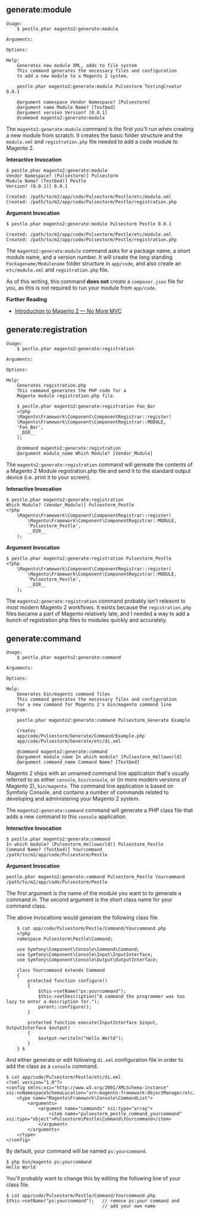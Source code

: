 ## generate:module

```plaintext
Usage:
    $ pestle.phar magento2:generate:module

Arguments:

Options:

Help:
    Generates new module XML, adds to file system
    This command generates the necessary files and configuration
    to add a new module to a Magento 2 system.

    pestle.phar magento2:generate:module Pulsestorm TestingCreator 0.0.1

    @argument namespace Vendor Namespace? [Pulsestorm]
    @argument name Module Name? [Testbed]
    @argument version Version? [0.0.1]
    @command magento2:generate:module
```

The `magento2:generate:module` command is the first you'll run when creating a new module from scratch.  It creates the basic folder structure and the `module.xml` and `registration.php` file needed to add a code module to Magento 2.

**Interactive Invocation**

```plaintext
$ pestle.phar magento2:generate:module
Vendor Namespace? (Pulsestorm)] Pulsestorm
Module Name? (Testbed)] Pestle
Version? (0.0.1)] 0.0.1

Created: /path/to/m2/app/code/Pulsestorm/Pestle/etc/module.xml
Created: /path/to/m2/app/code/Pulsestorm/Pestle/registration.php
```

**Argument Invocation**

```plaintext
$ pestle.phar magento2:generate:module Pulsestorm Pestle 0.0.1

Created: /path/to/m2/app/code/Pulsestorm/Pestle/etc/module.xml
Created: /path/to/m2/app/code/Pulsestorm/Pestle/registration.php
```

The `magento2:generate:module` command asks for a package name, a short module name, and a version number.  It will create the long standing `Packagename/Modulename` folder structure in `app/code`, and also create an `etc/module.xml` and `regsitration.php` file.

As of this writing, this command **does not** create a `composer.json` file for you, as this is not required to run your module from `app/code`.

**Further Reading**

- [Introduction to Magento 2 — No More MVC](https://alanstorm.com/magento_2_mvvm_mvc/)

## generate:registration

```plaintext
Usage:
    $ pestle.phar magento2:generate:registration

Arguments:

Options:

Help:
    Generates registration.php
    This command generates the PHP code for a
    Magento module registration.php file.

    $ pestle.phar magento2:generate:registration Foo_Bar
    <?php
    \Magento\Framework\Component\ComponentRegistrar::register(
    \Magento\Framework\Component\ComponentRegistrar::MODULE,
    'Foo_Bar',
    __DIR__
    );

    @command magento2:generate:registration
    @argument module_name Which Module? [Vendor_Module]
```

The `magento2:generate:registration` command will geneate the contents of a Magento 2 Module registration.php file and send it to the standard output device (i.e. print it to your screen).

**Interactive Invocation**

```plaintext
$ pestle.phar magento2:generate:registration
Which Module? (Vendor_Module)] Pulsestorm_Pestle
<?php
    \Magento\Framework\Component\ComponentRegistrar::register(
        \Magento\Framework\Component\ComponentRegistrar::MODULE,
        'Pulsestorm_Pestle',
        __DIR__
    );
```

**Argument Invocation**

```plaintext
$ pestle.phar magento2:generate:registration Pulsestorm_Pestle
<?php
    \Magento\Framework\Component\ComponentRegistrar::register(
        \Magento\Framework\Component\ComponentRegistrar::MODULE,
        'Pulsestorm_Pestle',
        __DIR__
    );
```

The `magento2:generate:registration` command probably isn't releavnt to most modern Magento 2 workflows.  It exists because the `registration.php` files became a part of Magento relatively late, and I needed a way to add a bunch of registration.php files to modules quickly and accurately.

## generate:command

```plaintext
Usage:
    $ pestle.phar magento2:generate:command

Arguments:

Options:

Help:
    Generates bin/magento command files
    This command generates the necessary files and configuration
    for a new command for Magento 2's bin/magento command line program.

    pestle.phar magento2:generate:command Pulsestorm_Generate Example

    Creates
    app/code/Pulsestorm/Generate/Command/Example.php
    app/code/Pulsestorm/Generate/etc/di.xml

    @command magento2:generate:command
    @argument module_name In which module? [Pulsestorm_Helloworld]
    @argument command_name Command Name? [Testbed]
```

Magento 2 ships with an unnamed command line application that's usually referred to as either `console`, `bin/console`, or (in more modern versions of Magento 2), `bin/magento`.  The command line application is based on Symfony Console, and contains a number of commands related to developing and administering your Magento 2 system.

The `magento2:generate:command` command will generate a PHP class file that adds a new command to this `console` application.

**Interactive Invocation**

```
$ pestle.phar magento2:generate:command
In which module? (Pulsestorm_Helloworld)] Pulsestorm_Pestle
Command Name? (Testbed)] Yourcommand
/path/to/m2/app/code/Pulsestorm/Pestle
```

**Argument Invocation**

```
pestle.phar magento2:generate:command Pulsestorm_Pestle Yourcommand
/path/to/m2/app/code/Pulsestorm/Pestle
```

The first argument is the name of the module you want to to generate a command in.  The second argument is the short class name for your command class.

The above invocations would generate the following class file.

```
    $ cat app/code/Pulsestorm/Pestle/Command/Yourcommand.php
    <?php
    namespace Pulsestorm\Pestle\Command;

    use Symfony\Component\Console\Command\Command;
    use Symfony\Component\Console\Input\InputInterface;
    use Symfony\Component\Console\Output\OutputInterface;

    class Yourcommand extends Command
    {
        protected function configure()
        {
            $this->setName("ps:yourcommand");
            $this->setDescription("A command the programmer was too lazy to enter a description for.");
            parent::configure();
        }

        protected function execute(InputInterface $input, OutputInterface $output)
        {
            $output->writeln("Hello World");
        }
    } $
```

And either generate or edit following `di.xml` configuration file in order to add the class as a `console` command.

```plaintext
$ cat app/code/Pulsestorm/Pestle/etc/di.xml
<?xml version="1.0"?>
<config xmlns:xsi="http://www.w3.org/2001/XMLSchema-instance" xsi:noNamespaceSchemaLocation="urn:magento:framework:ObjectManager/etc/config.xsd">
    <type name="Magento\Framework\Console\CommandList">
        <arguments>
            <argument name="commands" xsi:type="array">
                <item name="pulsestorm_pestle_command_yourcommand" xsi:type="object">Pulsestorm\Pestle\Command\Yourcommand</item>
            </argument>
        </arguments>
    </type>
</config>
```

By default, your command will be named `ps:yourcommand`.

```plaintext
$ php bin/magento ps:yourcommand
Hello World
```

You'll probably want to change this by editing the following line of your class file.

```plaintext
$ cat app/code/Pulsestorm/Pestle/Command/Yourcommand.php
$this->setName("ps:yourcommand");   // remove ps:your command and
                                    // add your own name
```
